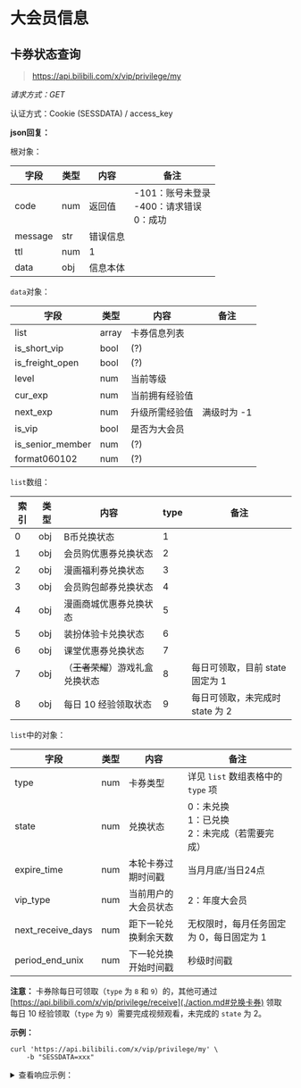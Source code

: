 # 大会员信息

## 卡券状态查询

> https://api.bilibili.com/x/vip/privilege/my

*请求方式：GET*

认证方式：Cookie (SESSDATA) / access_key

**json回复：**

根对象：

| 字段    | 类型 | 内容     | 备注                                              |
| ------- | ---- | -------- | ------------------------------------------------- |
| code    | num  | 返回值   | -101：账号未登录<br />-400：请求错误<br />0：成功 |
| message | str  | 错误信息 |                                                   |
| ttl     | num  | 1        |                                                   |
| data    | obj  | 信息本体 |                                                   |

`data`对象：

| 字段             | 类型  | 内容           | 备注        |
| ---------------- | ----- | -------------- | ----------- |
| list             | array | 卡券信息列表   |             |
| is_short_vip     | bool  | (?)            |             |
| is_freight_open  | bool  | (?)            |             |
| level            | num   | 当前等级       |             |
| cur_exp          | num   | 当前拥有经验值 |             |
| next_exp         | num   | 升级所需经验值 | 满级时为 -1 |
| is_vip           | bool  | 是否为大会员   |             |
| is_senior_member | num   | (?)            |             |
| format060102     | num   | (?)            |             |


`list`数组：

| 索引 | 类型 | 内容                             | type | 备注                            |
| ---- | ---- | -------------------------------- | ---- | ------------------------------- |
| 0    | obj  | B币兑换状态                      | 1    |                                 |
| 1    | obj  | 会员购优惠券兑换状态             | 2    |                                 |
| 2    | obj  | 漫画福利券兑换状态               | 3    |                                 |
| 3    | obj  | 会员购包邮券兑换状态             | 4    |                                 |
| 4    | obj  | 漫画商城优惠券兑换状态           | 5    |                                 |
| 5    | obj  | 装扮体验卡兑换状态               | 6    |                                 |
| 6    | obj  | 课堂优惠券兑换状态               | 7    |                                 |
| 7    | obj  | （~~王者荣耀~~）游戏礼盒兑换状态 | 8    | 每日可领取，目前 state 固定为 1 |
| 8    | obj  | 每日 10 经验领取状态             | 9    | 每日可领取，未完成时 state 为 2 |

`list`中的对象：

| 字段              | 类型 | 内容                 | 备注                                                  |
| ----------------- | ---- | -------------------- | ----------------------------------------------------- |
| type              | num  | 卡券类型             | 详见 `list` 数组表格中的 `type` 项                    |
| state             | num  | 兑换状态             | 0：未兑换<br />1：已兑换<br />2：未完成（若需要完成） |
| expire_time       | num  | 本轮卡券过期时间戳   | 当月月底/当日24点                                     |
| vip_type          | num  | 当前用户的大会员状态 | 2：年度大会员                                         |
| next_receive_days | num  | 距下一轮兑换剩余天数 | 无权限时，每月任务固定为 0，每日固定为 1    	    	|
| period_end_unix   | num  | 下一轮兑换开始时间戳 | 秒级时间戳                                            |

**注意：**
卡券除每日可领取（`type` 为 `8` 和 `9`）的，其他可通过 [https://api.bilibili.com/x/vip/privilege/receive](./action.md#兑换卡券) 领取  
每日 10 经验领取（`type` 为 `9`）需要完成视频观看，未完成的 `state` 为 2。

**示例：**

```shell
curl 'https://api.bilibili.com/x/vip/privilege/my' \
	-b "SESSDATA=xxx"
```

<details>
<summary>查看响应示例：</summary>


```json
{
  "code": 0,
  "message": "0",
  "ttl": 1,
  "data": {
    "list": [
      {
        "type": 1,
        "state": 0,
        "expire_time": 1667231999,
        "vip_type": 2,
        "next_receive_days": 29,
        "period_end_unix": 1667491200
      },
      {
        "type": 2,
        "state": 0,
        "expire_time": 1667231999,
        "vip_type": 2,
        "next_receive_days": 29,
        "period_end_unix": 1667491200
      },
      {
        "type": 3,
        "state": 0,
        "expire_time": 1667231999,
        "vip_type": 2,
        "next_receive_days": 29,
        "period_end_unix": 1667491200
      },
      {
        "type": 4,
        "state": 0,
        "expire_time": 1667231999,
        "vip_type": 2,
        "next_receive_days": 29,
        "period_end_unix": 1667491200
      },
      {
        "type": 5,
        "state": 0,
        "expire_time": 1667231999,
        "vip_type": 2,
        "next_receive_days": 29,
        "period_end_unix": 1667491200
      }
    ],
    "is_short_vip": false,
    "is_freight_open": true
  }
}
```

</details>
